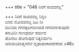 +++
title = "046 ನಿನಗೆ ಸಾವವನಲ್ಲ"

+++
ನಿನಗೆ ಸಾವವನಲ್ಲ ನಿನ್ನಂ  
ಬಿನಲಿ ನೋವವನಲ್ಲ ದಿಟ ನೀ  
ಮುನಿದು ಗಗನಕ್ಕಲಗನುಗಿದಡೆ ಗಗನವಳುಕುವುದೇ  
ತನುವಿನೀ ಗುಣಧರ್ಮ ಕರ್ಮದ  
ಹೊನಲು ಹೊಗುವುದೆ ನಿತ್ಯನಿರ್ಮಲ  
ಚಿನುಮಯಾತ್ಮನನೆಲೆ ವೃಥಾಹಂಕಾರವೇಕೆಂದ      ॥46॥